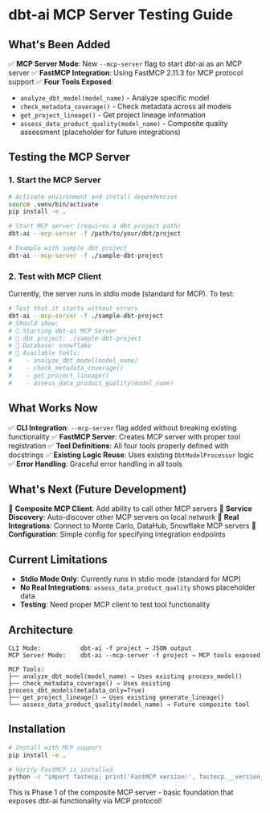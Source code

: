 # dbt-ai MCP Server Testing Guide

## What's Been Added

✅ **MCP Server Mode**: New `--mcp-server` flag to start dbt-ai as an MCP server
✅ **FastMCP Integration**: Using FastMCP 2.11.3 for MCP protocol support
✅ **Four Tools Exposed**:
- `analyze_dbt_model(model_name)` - Analyze specific model
- `check_metadata_coverage()` - Check metadata across all models
- `get_project_lineage()` - Get project lineage information
- `assess_data_product_quality(model_name)` - Composite quality assessment (placeholder for future integrations)

## Testing the MCP Server

### 1. Start the MCP Server

```bash
# Activate environment and install dependencies
source .venv/bin/activate
pip install -e .

# Start MCP server (requires a dbt project path)
dbt-ai --mcp-server -f /path/to/your/dbt/project

# Example with sample dbt project
dbt-ai --mcp-server -f ./sample-dbt-project
```

### 2. Test with MCP Client

Currently, the server runs in stdio mode (standard for MCP). To test:

```bash
# Test that it starts without errors
dbt-ai --mcp-server -f ./sample-dbt-project
# Should show:
# 🚀 Starting dbt-ai MCP Server
# 📁 dbt project: ./sample-dbt-project
# 💾 Database: snowflake
# 🔧 Available tools:
#    - analyze_dbt_model(model_name)
#    - check_metadata_coverage()
#    - get_project_lineage()
#    - assess_data_product_quality(model_name)
```

## What Works Now

✅ **CLI Integration**: `--mcp-server` flag added without breaking existing functionality
✅ **FastMCP Server**: Creates MCP server with proper tool registration
✅ **Tool Definitions**: All four tools properly defined with docstrings
✅ **Existing Logic Reuse**: Uses existing `DbtModelProcessor` logic
✅ **Error Handling**: Graceful error handling in all tools

## What's Next (Future Development)

🔄 **Composite MCP Client**: Add ability to call other MCP servers
🔄 **Service Discovery**: Auto-discover other MCP servers on local network
🔄 **Real Integrations**: Connect to Monte Carlo, DataHub, Snowflake MCP servers
🔄 **Configuration**: Simple config for specifying integration endpoints

## Current Limitations

- **Stdio Mode Only**: Currently runs in stdio mode (standard for MCP)
- **No Real Integrations**: `assess_data_product_quality` shows placeholder data
- **Testing**: Need proper MCP client to test tool functionality

## Architecture

```
CLI Mode:           dbt-ai -f project → JSON output
MCP Server Mode:    dbt-ai --mcp-server -f project → MCP tools exposed

MCP Tools:
├── analyze_dbt_model(model_name) → Uses existing process_model()
├── check_metadata_coverage() → Uses existing process_dbt_models(metadata_only=True)
├── get_project_lineage() → Uses existing generate_lineage()
└── assess_data_product_quality(model_name) → Future composite tool
```

## Installation

```bash
# Install with MCP support
pip install -e .

# Verify FastMCP is installed
python -c "import fastmcp; print('FastMCP version:', fastmcp.__version__)"
```

This is Phase 1 of the composite MCP server - basic foundation that exposes dbt-ai functionality via MCP protocol!